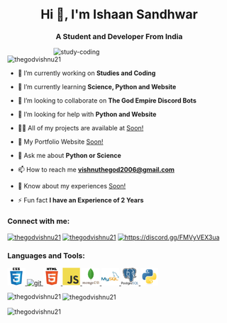 <h1 align="center">Hi 👋, I'm Ishaan Sandhwar</h1>
<h3 align="center">A Student and Developer From India</h3>

<img align="right" alt="study-coding" width="400" src="https://cdn.dribbble.com/users/1059583/screenshots/4171367/coding-freak.gif">

<p align="left"> <img src="https://komarev.com/ghpvc/?username=thegodvishnu21&label=Profile%20views&color=0e75b6&style=flat" alt="thegodvishnu21" /> </p>

- 🔭 I’m currently working on **Studies and Coding**

- 🌱 I’m currently learning **Science, Python and Website**

- 👯 I’m looking to collaborate on **The God Empire Discord Bots**

- 🤝 I’m looking for help with **Python and Website**

- 👨‍💻 All of my projects are available at [Soon!](Soon!)

- 📝 My Portfolio Website [Soon!](Soon!)

- 💬 Ask me about **Python or Science**

- 📫 How to reach me **vishnuthegod2006@gmail.com**

- 📄 Know about my experiences [Soon!](Soon!)

- ⚡ Fun fact **I have an Experience of 2 Years**

<h3 align="left">Connect with me:</h3>
<p align="left">
<a href="https://twitter.com/thegodvishnu21" target="blank"><img align="center" src="https://raw.githubusercontent.com/rahuldkjain/github-profile-readme-generator/master/src/images/icons/Social/twitter.svg" alt="thegodvishnu21" height="30" width="40" /></a>
<a href="https://www.youtube.com/c/thegodvishnu21" target="blank"><img align="center" src="https://raw.githubusercontent.com/rahuldkjain/github-profile-readme-generator/master/src/images/icons/Social/youtube.svg" alt="thegodvishnu21" height="30" width="40" /></a>
<a href="https://discord.gg/https://discord.gg/FMVyVEX3ua" target="blank"><img align="center" src="https://raw.githubusercontent.com/rahuldkjain/github-profile-readme-generator/master/src/images/icons/Social/discord.svg" alt="https://discord.gg/FMVyVEX3ua" height="30" width="40" /></a>
</p>

<h3 align="left">Languages and Tools:</h3>
<p align="left"> <a href="https://www.w3schools.com/css/" target="_blank" rel="noreferrer"> <img src="https://raw.githubusercontent.com/devicons/devicon/master/icons/css3/css3-original-wordmark.svg" alt="css3" width="40" height="40"/> </a> <a href="https://git-scm.com/" target="_blank" rel="noreferrer"> <img src="https://www.vectorlogo.zone/logos/git-scm/git-scm-icon.svg" alt="git" width="40" height="40"/> </a> <a href="https://www.w3.org/html/" target="_blank" rel="noreferrer"> <img src="https://raw.githubusercontent.com/devicons/devicon/master/icons/html5/html5-original-wordmark.svg" alt="html5" width="40" height="40"/> </a> <a href="https://developer.mozilla.org/en-US/docs/Web/JavaScript" target="_blank" rel="noreferrer"> <img src="https://raw.githubusercontent.com/devicons/devicon/master/icons/javascript/javascript-original.svg" alt="javascript" width="40" height="40"/> </a> <a href="https://www.mongodb.com/" target="_blank" rel="noreferrer"> <img src="https://raw.githubusercontent.com/devicons/devicon/master/icons/mongodb/mongodb-original-wordmark.svg" alt="mongodb" width="40" height="40"/> </a> <a href="https://www.mysql.com/" target="_blank" rel="noreferrer"> <img src="https://raw.githubusercontent.com/devicons/devicon/master/icons/mysql/mysql-original-wordmark.svg" alt="mysql" width="40" height="40"/> </a> <a href="https://www.postgresql.org" target="_blank" rel="noreferrer"> <img src="https://raw.githubusercontent.com/devicons/devicon/master/icons/postgresql/postgresql-original-wordmark.svg" alt="postgresql" width="40" height="40"/> </a> <a href="https://www.python.org" target="_blank" rel="noreferrer"> <img src="https://raw.githubusercontent.com/devicons/devicon/master/icons/python/python-original.svg" alt="python" width="40" height="40"/> </a> </p>

<p><img align="left" src="https://github-readme-stats.vercel.app/api/top-langs?username=thegodvishnu21&show_icons=true&theme=onedark&locale=en&layout=compact" alt="thegodvishnu21" /></p>

<p>&nbsp;<img align="center" src="https://github-readme-stats.vercel.app/api?username=thegodvishnu21&show_icons=true&theme=onedark&locale=en" alt="thegodvishnu21" /></p>

<p><img align="center" src="https://github-readme-streak-stats.herokuapp.com/?user=thegodvishnu21&theme=onedark&" alt="thegodvishnu21" /></p>
